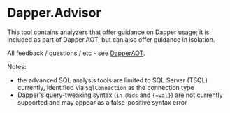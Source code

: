 ﻿# Dapper.Advisor

This tool contains analyzers that offer guidance on Dapper usage; it is
included as part of Dapper.AOT, but can also offer guidance in isolation.

All feedback / questions / etc - see [DapperAOT](https://github.com/DapperLib/DapperAOT/).

Notes:

- the advanced SQL analysis tools are limited to SQL Server (TSQL) currently, identified via `SqlConnection` as the connection type
- Dapper's query-tweaking syntax (`in @ids` and `{=val}`) are not currently supported and may appear as a false-positive syntax error
